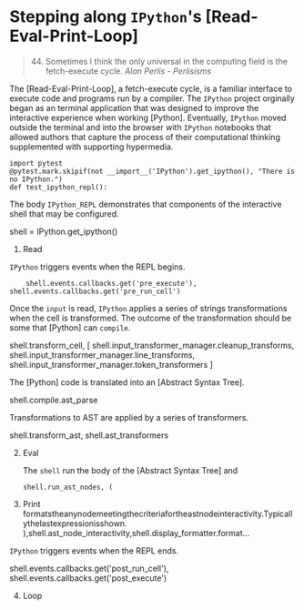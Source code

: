 # Stepping along `IPython`'s [Read-Eval-Print-Loop]

> 44. Sometimes I think the only universal in the computing field is the fetch-execute cycle.
>     _Alan Perlis - Perlisisms_

The [Read-Eval-Print-Loop], a fetch-execute cycle, is a familiar interface to execute code and
programs run by a compiler. The `IPython` project orginally began as an
terminal application that was designed to improve the interactive experience
when working [Python]. Eventually, `IPython` moved outside the terminal and
into the browser with `IPython` notebooks that allowed authors that capture
the process of their computational thinking supplemented with supporting
hypermedia.

    import pytest
    @pytest.mark.skipif(not __import__('IPython').get_ipython(), "There is no IPython.")
    def test_ipython_repl():

The body `IPython_REPL` demonstrates that components of the interactive shell that may be configured.

shell = IPython.get_ipython()

1. Read

`IPython` triggers events when the REPL begins.

        shell.events.callbacks.get('pre_execute'), shell.events.callbacks.get('pre_run_cell')

Once the `input` is read, `IPython` applies a series of strings transformations when the cell is transformed.
The outcome of the transformation should be some that [Python] can `compile`.

shell.transform_cell, [
shell.input_transformer_manager.cleanup_transforms,
shell.input_transformer_manager.line_transforms,
shell.input_transformer_manager.token_transformers
]

The [Python] code is translated into an [Abstract Syntax Tree].

shell.compile.ast_parse

Transformations to AST are applied by a series of transformers.

shell.transform_ast, shell.ast_transformers

2.  Eval

    The `shell` run the body of the [Abstract Syntax Tree] and

        shell.run_ast_nodes, (

3.  Print
    formatstheanynodemeetingthecriteriafortheastnodeinteractivity.Typicallythelastexpressionisshown.  
    ),shell.ast_node_interactivity,shell.display_formatter.format...

`IPython` triggers events when the REPL ends.

shell.events.callbacks.get('post_run_cell'), shell.events.callbacks.get('post_execute')

4. Loop
